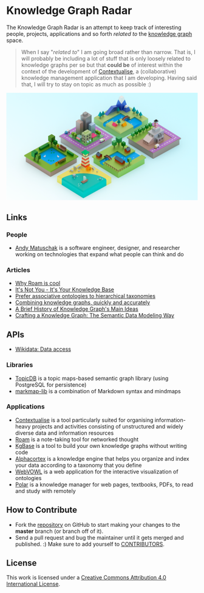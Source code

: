 
# Knowledge Graph Radar

The Knowledge Graph Radar is an attempt to keep track of interesting people, projects, applications and so forth *related to* the [knowledge graph](https://en.wikipedia.org/wiki/Knowledge_Graph) space.

> When I say "*related to*" I am going broad rather than narrow. That is, I will probably be including a lot of stuff that is only loosely related to knowledge graphs per se but that **could be** of interest within the context of the development of [Contextualise](https://contextualise.dev), a (collaborative) knowledge management application that I am developing. Having said that, I will try to stay on topic as much as possible :) 

![Micro-environments](resources/micro-environments2.png)

## Links

### People

* [Andy Matuschak](https://andymatuschak.org/) is a software engineer, designer, and researcher working on technologies that expand what people can think and do

### Articles

* [Why Roam is cool](https://divinations.substack.com/p/why-roam-is-cool)
* [It's Not You - It's Your Knowledge Base](https://kevinslin.com/organizing/its_not_you_its_your_knowledge_base/)
* [Prefer associative ontologies to hierarchical taxonomies](https://notes.andymatuschak.org/z29hLZHiVt7W2uss2uMpSZquAX5T6vaeSF6Cy)
* [Combining knowledge graphs, quickly and accurately](https://www.amazon.science/blog/combining-knowledge-graphs-quickly-and-accurately)
* [A Brief History of Knowledge Graph's Main Ideas](http://knowledgegraph.today/)
* [Crafting a Knowledge Graph: The Semantic Data Modeling Way](https://www.ontotext.com/blog/knowledge-graph-with-semantic-data-modeling/)

## APIs

* [Wikidata: Data access](https://www.wikidata.org/wiki/Wikidata:Data_access)

### Libraries

* [TopicDB](https://github.com/brettkromkamp/topic-db) is a topic maps-based semantic graph library (using PostgreSQL for persistence)
* [markmap-lib](https://markmap.js.org/) is a combination of Markdown syntax and mindmaps

### Applications

* [Contextualise](https://contextualise.dev/) is a tool particularly suited for organising information-heavy projects and activities consisting of unstructured and widely diverse data and information resources
* [Roam](https://roamresearch.com/) is a note-taking tool for networked thought
* [KgBase](https://kgbase.com/) is a tool to build your own knowledge graphs without writing code 
* [Alphacortex](https://www.alphacortex.io/) is a knowledge engine that helps you organize and index your data according to a taxonomy that you define
* [WebVOWL](http://vowl.visualdataweb.org/webvowl.html) is a web application for the interactive visualization of ontologies
* [Polar](https://getpolarized.io/) is a knowledge manager for web pages, textbooks, PDFs, to read and study with remotely

## How to Contribute

* Fork the [repository](https://github.com/brettkromkamp/knowledge-graph-radar) on GitHub to start making your changes to the **master** branch (or branch off of it).
* Send a pull request and bug the maintainer until it gets merged and published. :) Make sure to add yourself to [CONTRIBUTORS](https://github.com/brettkromkamp/knowledge-graph-radar/blob/master/CONTRIBUTORS.md).

## License

This work is licensed under a [Creative Commons Attribution 4.0 International License](https://creativecommons.org/licenses/by/4.0/legalcode).
